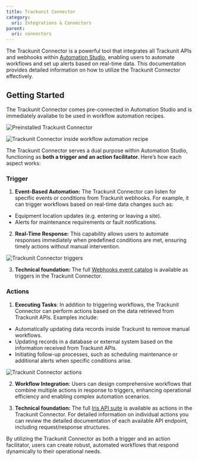 ```yaml
---
title: Trackunit Connector
category:
  uri: Integrations & Connectors
parent:
  uri: connectors
---
```


The Trackunit Connector is a powerful tool that integrates all Trackunit APIs and webhooks within [Automation Studio](https://developers.trackunit.com/docs/automation-studio-overview), enabling users to automate workflows and set up alerts based on real-time data. This documentation provides detailed information on how to utilize the Trackunit Connector effectively.

## Getting Started
The Trackunit Connector comes pre-connected in Automation Studio and is immediately availabe to be used in workflow automation recipes.

![Preinstalled Trackunit Connector](https://cdn.statically.io/gh/trackunit/developer-hub/master/guides/integrations-connectors/TU-connector-preinstalled.png)

![Trackunit Connector inside workflow automation recipe](https://cdn.statically.io/gh/trackunit/developer-hub/master/guides/integrations-connectors/TU-connector-recipe.png)

The Trackunit Connector serves a dual purpose within Automation Studio, functioning as **both a trigger and an action facilitator.** Here’s how each aspect works:

### Trigger

1. **Event-Based Automation:** The Trackunit Connector can listen for specific events or conditions from Trackunit webhooks. For example, it can trigger workflows based on real-time data changes such as:
 - Equipment location updates (e.g. entering or leaving a site).
 - Alerts for maintenance requirements or fault notifications.

2. **Real-Time Response:** This capability allows users to automate responses immediately when predefined conditions are met, ensuring timely actions without manual intervention.

![Trackunit Connector triggers](https://cdn.statically.io/gh/trackunit/developer-hub/master/guides/integrations-connectors/TU-connector-triggers.png)

3. **Technical foundation:** The full [Webhooks event catalog](https://developers.trackunit.com/docs/webhooks-event-catalog) is available as triggers in the Trackunit Connector.


### Actions

1. **Executing Tasks**: In addition to triggering workflows, the Trackunit Connector can perform actions based on the data retrieved from Trackunit APIs. Examples include:
 - Automatically updating data records inside Trackunit to remove manual workflows.
 - Updating records in a database or external system based on the information received from Trackunit APIs.
 - Initiating follow-up processes, such as scheduling maintenance or additional alerts when specific conditions arise.

![Trackunit Connector actions](https://cdn.statically.io/gh/trackunit/developer-hub/master/guides/integrations-connectors/TU-connector-actions.png)

2. **Workflow Integration**: Users can design comprehensive workflows that combine multiple actions in response to triggers, enhancing operational efficiency and enabling complex automation scenarios.

3. **Technical foundation:** The full [Iris API suite](https://developers.trackunit.com/reference/iris-api-overview) is available as actions in the Trackunit Connector. For detailed information on individual actions you can review the detailed documentation of each available API endpoint, including request/response structures.

By utilizing the Trackunit Connector as both a trigger and an action facilitator, users can create robust, automated workflows that respond dynamically to their operational needs.
